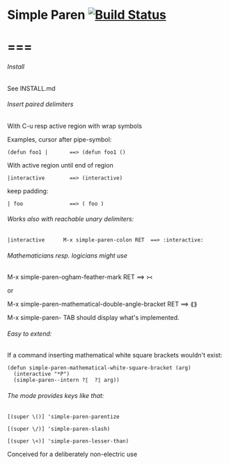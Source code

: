# Simple Paren [![Build Status](https://travis-ci.org/andreas-roehler/simple-paren.svg?branch=master)](https://travis-ci.com/andreas-roehler/simple-paren)
# ===

###### Install 
See INSTALL.md

###### Insert paired delimiters

With C-u resp active region with wrap symbols

Examples, cursor after pipe-symbol:

    (defun foo1 |       ==> (defun foo1 () 

With active region until end of region

    |interactive        ==> (interactive)

keep padding:

    | foo               ==> ( foo ) 

###### Works also with reachable unary delimiters:

    |interactive      M-x simple-paren-colon RET  ==> :interactive:

###### Mathematicians resp. logicians might use

M-x simple-paren-ogham-feather-mark RET ==> ᚛᚜

or

M-x simple-paren-mathematical-double-angle-bracket RET ==> ⟪⟫

M-x simple-paren- TAB should display what's implemented.

###### Easy to extend:

If a command inserting mathematical white square brackets wouldn't exist:

    (defun simple-paren-mathematical-white-square-bracket (arg)
      (interactive "*P")
      (simple-paren--intern ?⟦  ?⟧ arg))

###### The mode provides keys like that:

    [(super \()] 'simple-paren-parentize

    [(super \/)] 'simple-paren-slash)

    [(super \<)] 'simple-paren-lesser-than)

Conceived for a deliberately non-electric use
